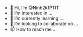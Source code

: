 - 👋 Hi, I’m @Ninh2k1PTIT
- 👀 I’m interested in ...
- 🌱 I’m currently learning ...
- 💞️ I’m looking to collaborate on ...
- 📫 How to reach me ...

<!---
Ninh2k1PTIT/Ninh2k1PTIT is a ✨ special ✨ repository because its `README.md` (this file) appears on your GitHub profile.
You can click the Preview link to take a look at your changes.
--->
